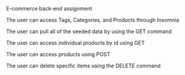 E-commerce back-end assignment

The user can access Tags, Categories, and Products through Insomnia

The user can pull all of the seeded data by using the GET command

The user can access individual products by id using GET

The user can access products using POST

The user can delete specific items using the DELETE command


